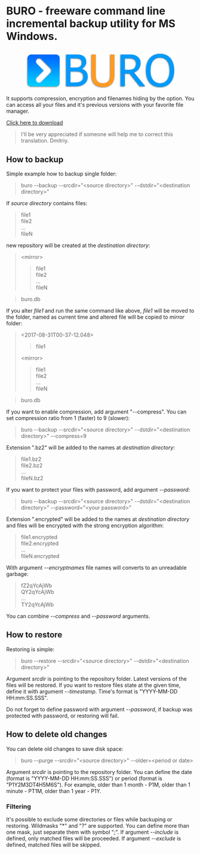 # BURO - freeware command line incremental backup utility for MS Windows.<p> #
<span style="display:block;text-align:center">![logo](logo_buro.png)</span><p>
It supports compression, encryption and filenames hiding by the option. You can access all your files and it's previous versions with your favorite file manager.<p>
[Click here to download](https://github.com/sapozhnikov/keeper/releases "Downloads page")
>I'll be very appreciated if someone will help me to correct this translation. Dmitriy.
## How to backup ##
Simple example how to backup single folder:<p>
>buro --backup --srcdir="<source directory\>" --dstdir="<destination directory\>"<p>

If *source directory* contains files:
>file1<br>
>file2<br>
>...<br>
>fileN<p>

new repository will be created at the *destination directory*:
><mirror\><br>
>>file1<br>
>>file2<br>
>>...<br>
>>fileN<br>

>buro.db<p>

If you alter *file1* and run the same command like above, *file1* will be moved to the folder, named as current time and altered file will be copied to *mirror* folder:
><2017-08-31T00-37-12.048\><p>
>>file1<p>
>
><mirror\><br>
>>file1<br>
>>file2<br>
>>...<br>
>>fileN<br>

>buro.db<p>
 
If you want to enable compression, add argument "--compress". You can set compression ratio from 1 (faster) to 9 (slower):<p>
>buro --backup --srcdir="<source directory\>" --dstdir="<destination directory\>" --compress=9<p>

Extension ".bz2" will be added to the names at *destination directory*:<p>
>file1.bz2<br>
>file2.bz2<br>
>...<br>
>fileN.bz2<p>

If you want to protect your files with password, add argument *--password*:<p>
>buro --backup --srcdir="<source directory\>" --dstdir="<destination directory\>" --password="<your password\>"<p>

Extension ".encrypted" will be added to the names at *destination directory* and files will be encrypted with the strong encryption algorithm:<p>
>file1.encrypted<br>
>file2.encrypted<br>
>...<br>
>fileN.encrypted<p>

With argument *--encryptnames* file names will converts to an unreadable garbage:<br>
>fZ2qYcAjWb<br>
>QY2qYcAjWb<br>
>...<br>
>TY2qYcAjWb<br>

You can combine *--compress* and *--password* arguments.<p>
## How to restore ##
 
Restoring is simple:<p>
>buro --restore --srcdir="<source directory\>" --dstdir="<destination directory\>"<p>

Argument *srcdir* is pointing to the repository folder. Latest versions of the files will be restored. If you want to restore files state at the given time, define it with argument *--timestamp*. Time's format is "YYYY-MM-DD
HH:mm:SS.SSS".<p>
Do not forget to define password with argument *--password*, if backup was protected with password, or restoring will fail.<p>
## How to delete old changes ##
You can delete old changes to save disk space:<p>
>buro --purge --srcdir="<source directory\>" --older=<period or date\><p>

Argument *srcdir* is pointing to the repository folder. You can define the date (format is "YYYY-MM-DD HH:mm:SS.SSS") or period (format is "P1Y2M3DT4H5M6S"). For example, older than 1 month - P1M, older than 1 minute - PT1M, older than 1 year - P1Y.<p>

### Filtering ###
It's possible to exclude some directories or files while backuping or restoring. Wildmasks "*" and "?" are supported. You can define more than one mask, just separate them with symbol ";". If argument *--include* is defined, only matched files will be proceeded. If argument *--exclude* is defined, matched files will be skipped.  